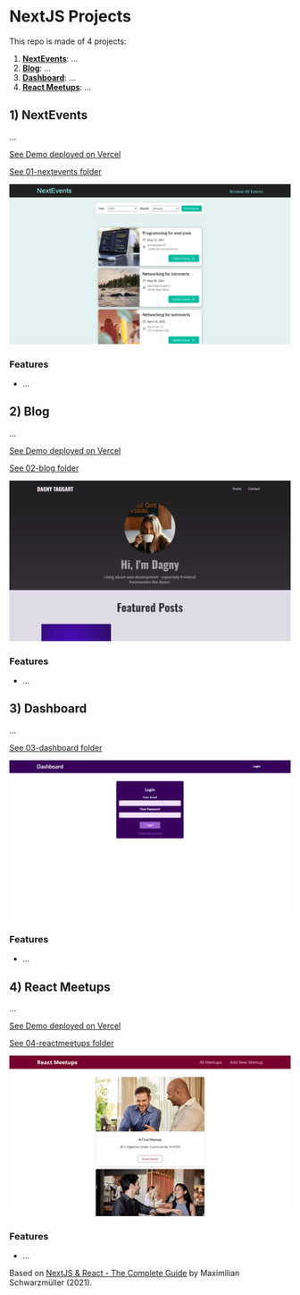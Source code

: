 # NextJS Projects

This repo is made of 4 projects:

1. [**NextEvents**](#nextevents): ...
2. [**Blog**](#blog): ...
3. [**Dashboard**](#dashboard): ...
4. [**React Meetups**](#reactmeetups): ...

## <a name="nextevents"></a>1) NextEvents

...

[See Demo deployed on Vercel](https://nextevents.vercel.app/)

[See 01-nextevents folder](https://github.com/solygambas/next-course/tree/main/01-nextevents)

<p align="center">
    <a href="https://github.com/solygambas/next-course/tree/main/01-nextevents">
        <img src="01-nextevents/screenshot.png">
    </a>
</p>

### Features

- ...

## <a name="blog"></a>2) Blog

...

[See Demo deployed on Vercel](https://next-dagny.vercel.app/)

[See 02-blog folder](https://github.com/solygambas/next-course/tree/main/02-blog)

<p align="center">
    <a href="https://github.com/solygambas/next-course/tree/main/02-blog">
        <img src="02-blog/screenshot.png">
    </a>
</p>

### Features

- ...

## <a name="dashboard"></a>3) Dashboard

...

[See 03-dashboard folder](https://github.com/solygambas/next-course/tree/main/03-dashboard)

<p align="center">
    <a href="https://github.com/solygambas/next-course/tree/main/03-dashboard">
        <img src="03-dashboard/screenshot.png">
    </a>
</p>

### Features

- ...

## <a name="reactmeetups"></a>4) React Meetups

...

[See Demo deployed on Vercel](#)

[See 04-reactmeetups folder](https://github.com/solygambas/next-course/tree/main/04-reactmeetups)

<p align="center">
    <a href="https://github.com/solygambas/next-course/tree/main/04-reactmeetups">
        <img src="04-reactmeetups/screenshot.png">
    </a>
</p>

### Features

- ...

Based on [NextJS & React - The Complete Guide](https://www.udemy.com/course/nextjs-react-the-complete-guide/) by Maximilian Schwarzmüller (2021).
